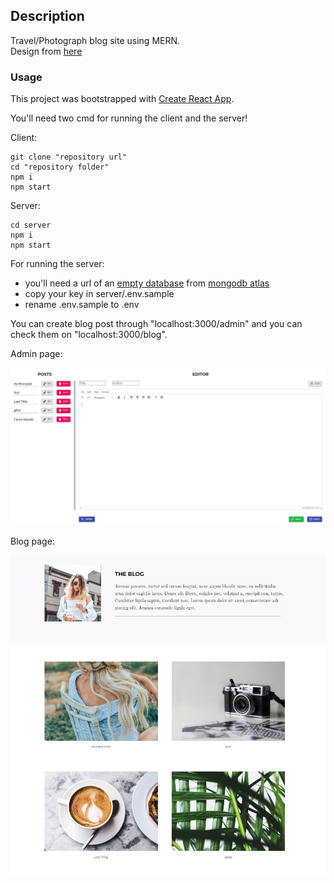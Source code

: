## Description

Travel/Photograph blog site using MERN.\
Design from [here](http://kate.theroar.nl)

### Usage

This project was bootstrapped with [Create React App](https://github.com/facebook/create-react-app).

You'll need two cmd for running the client and the server!

Client:

```
git clone "repository url"
cd "repository folder"
npm i
npm start
```

Server:

```
cd server
npm i
npm start
```


For running the server:
- you'll need a url of an [empty database](https://docs.atlas.mongodb.com/getting-started) from [mongodb atlas](https://www.mongodb.com/cloud/atlas)
- copy your key in server/.env.sample
- rename .env.sample to .env

You can create blog post through "localhost:3000/admin" and you can check them on "localhost:3000/blog".

Admin page:

![admin](images/adminpage.jpg)

Blog page:

![blog](images/blogposts.jpg)

